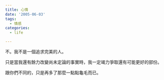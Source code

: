 ```yaml
---
title: 心情
date: '2005-06-03'
tags:
  - 情感
categories:
  - life

---
```

不。我不是一個追求完美的人。  
  
只是當我還有餘力改變尚未定論的事實時，我一定竭力爭取還有可能更好的部份。  
  
跟你們不同的，只是再多了那麼一點點龜毛而已。